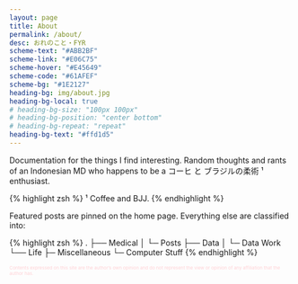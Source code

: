 ```yaml
---
layout: page
title: About
permalink: /about/
desc: おれのこと・FYR
scheme-text: "#ABB2BF"
scheme-link: "#E06C75"
scheme-hover: "#E45649"
scheme-code: "#61AFEF"
scheme-bg: "#1E2127"
heading-bg: img/about.jpg
heading-bg-local: true
# heading-bg-size: "100px 100px"
# heading-bg-position: "center bottom"
# heading-bg-repeat: "repeat"
heading-bg-text: "#ffd1d5"
---
```


Documentation for the things I find interesting.
Random thoughts and rants of an Indonesian MD who happens to be a コーヒ と ブラジルの柔術 ¹ enthusiast.

{% highlight zsh %}
¹ Coffee and BJJ.
{% endhighlight %}   

Featured posts are pinned on the home page. Everything else are classified into:

{% highlight zsh %}
.
├── Medical
│   └─ Posts
├── Data
│   └─ Data Work
└── Life
    ├─ Miscellaneous
    └─ Computer Stuff
{% endhighlight %}   

<a style="color:#ffd1d5"><sup><sup><sup>Contents expressed on this site are the author’s own opinion and do not represent the view or opinion of any affiliation that the author has.</sup></sup></sup></a>
